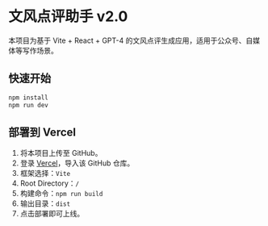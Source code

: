 # 文风点评助手 v2.0

本项目为基于 Vite + React + GPT-4 的文风点评生成应用，适用于公众号、自媒体等写作场景。

## 快速开始
```bash
npm install
npm run dev
```

## 部署到 Vercel

1. 将本项目上传至 GitHub。
2. 登录 [Vercel](https://vercel.com/)，导入该 GitHub 仓库。
3. 框架选择：`Vite`
4. Root Directory：`/`
5. 构建命令：`npm run build`
6. 输出目录：`dist`
7. 点击部署即可上线。